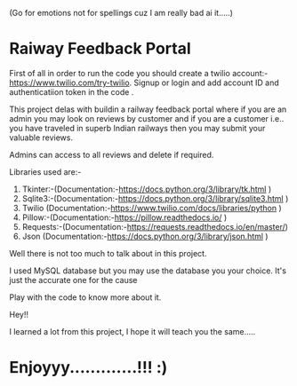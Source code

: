 (Go for emotions not for spellings cuz I am really bad ai it.....)

# Raiway Feedback Portal

First of all in order to run the code you should create a twilio account:-https://www.twilio.com/try-twilio. Signup or login and add account ID and authenticatiion token in the code <ps mine is not working>. 

This project delas with buildin a railway feedback portal where if you are an admin you may look on reviews by customer and if you are a customer i.e.. you have traveled in superb Indian railways then you may submit your valuable reviews. 

Admins can access to all reviews and delete if required.

Libraries used are:-

1. Tkinter:-(Documentation:-https://docs.python.org/3/library/tk.html )
2. Sqlite3:-(Documentation:-https://docs.python.org/3/library/sqlite3.html )
3. Twilio (Documentation:-https://www.twilio.com/docs/libraries/python )
4. Pillow:-(Documentation:-https://pillow.readthedocs.io/ )
5. Requests:-(Documentation:-https://requests.readthedocs.io/en/master/)
6. Json (Documentation:-https://docs.python.org/3/library/json.html )


Well there is not too much to talk about in this project. 

I used MySQL database but you may use the database you your choice. It's just the accurate one for the cause

Play with the code to know more about it.

Hey!!

I learned a lot from this project, I hope it will teach you the same.....

# Enjoyyy.............!!! :)
